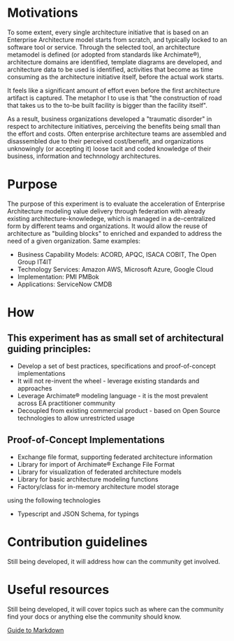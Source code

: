 # Motivations

To some extent, every single architecture initiative that is based on an Enterprise Architecture model starts from scratch, and typically locked to an software tool or service. Through the selected tool, an architecture metamodel is defined (or adopted from standards like Archimate®), architecture domains are identified, template diagrams are developed, and architecture data to be used is identified, activities that become as time consuming as the architecture initiative itself, before the actual work starts.

It feels like a significant amount of effort even before the first architecture artifact is captured. The metaphor I to use is that "the construction of road that takes us to the to-be built facility is bigger than the facility itself". 

As a result, business organizations developed a "traumatic disorder" in respect to architecture initiatives, perceiving the benefits being small than the effort and costs. Often enterprise architecture teams are assembled and disassembled due to their perceived cost/benefit, and organizations unknowingly (or accepting it) loose tacit and coded knowledge of their business, information and technnology architectures.

# Purpose

The purpose of this experiment is to evaluate the acceleration of Enterprise Architecture modeling value delivery through federation with already existing architecture-knowledege, which is managed in a de-centralized form by different teams and organizations. It would allow the reuse of architecture as "building blocks" to enriched and expanded to address the need of a given organization. Same examples:

* Business Capability Models: ACORD, APQC, ISACA COBIT, The Open Group IT4IT
* Technology Services: Amazon AWS, Microsoft Azure, Google Cloud
* Implementation: PMI PMBok
* Applications: ServiceNow CMDB

# How

## This experiment has as small set of architectural guiding principles:

* Develop a set of best practices, specifications and proof-of-concept implementations
* It will not re-invent the wheel - leverage existing standards and approaches
* Leverage Archimate® modeling language - it is the most prevalent across EA practitioner community
* Decoupled from existing commercial product - based on Open Source technologies to allow unrestricted usage

## Proof-of-Concept Implementations

* Exchange file format, supporting federated architecture information
* Library for import of Archimate® Exchange File Format
* Library for visualization of federated architecture models
* Library for basic architecture modeling functions
* Factory/class for in-memory architecture model storage

using the following technologies 

* Typescript and JSON Schema, for typings
<!--
* OpenAPI, for remote access
-->

# Contribution guidelines

Still being developed, it will address how can the community get involved.

# Useful resources

Still being developed, it will cover topics such as where can the community find your docs or anything else the community should know.




[Guide to Markdown](https://docs.github.com/github/writing-on-github/getting-started-with-writing-and-formatting-on-github/basic-writing-and-formatting-syntax)
